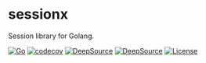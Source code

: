 # sessionx
Session library for Golang.

[![Go](https://github.com/higker/sessionx/actions/workflows/go-test.yml/badge.svg?event=push)](https://github.com/higker/sessionx/actions/workflows/go-test.yml)
[![codecov](https://codecov.io/gh/higker/sessionx/branch/master/graph/badge.svg?token=btbed5BUUZ)](https://codecov.io/gh/higker/sessionx)
[![DeepSource](https://deepsource.io/gh/higker/sessionx.svg/?label=active+issues&show_trend=true)](https://deepsource.io/gh/higker/sessionx/?ref=repository-badge)
[![DeepSource](https://deepsource.io/gh/higker/sessionx.svg/?label=resolved+issues&show_trend=true)](https://deepsource.io/gh/higker/sessionx/?ref=repository-badge)
[![License](https://img.shields.io/badge/license-MIT-db5149.svg)](https://github.com/higker/sessionx/blob/master/LICENSE)
